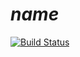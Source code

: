 # $name$

[![Build Status](https://travis-ci.org/$ghuser$/$name$.svg?branch=master)](https://travis-ci.org/$ghuser$/$name$)
